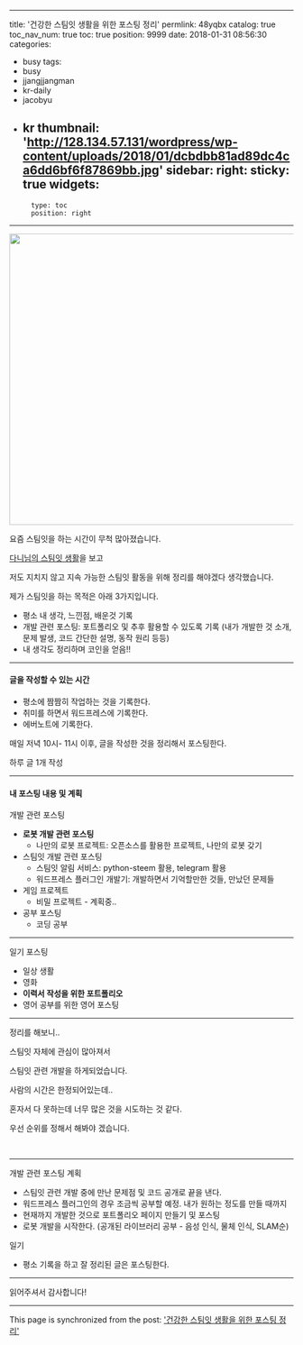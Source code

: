 
---
title: '건강한 스팀잇 생활을 위한 포스팅 정리'
permlink: 48yqbx
catalog: true
toc_nav_num: true
toc: true
position: 9999
date: 2018-01-31 08:56:30
categories:
- busy
tags:
- busy
- jjangjjangman
- kr-daily
- jacobyu
- kr
thumbnail: 'http://128.134.57.131/wordpress/wp-content/uploads/2018/01/dcbdbb81ad89dc4ca6dd6bf6f87869bb.jpg'
sidebar:
    right:
        sticky: true
widgets:
    -
        type: toc
        position: right
---


<img class="alignnone size-full wp-image-873" src="http://128.134.57.131/wordpress/wp-content/uploads/2018/01/dcbdbb81ad89dc4ca6dd6bf6f87869bb.jpg" alt="" width="912" height="517" />

요즘 스팀잇을 하는 시간이 무척 많아졌습니다.

<a href="https://busy.org/kr/@danihwang/routine">다니님의 스팀잇 생활</a>을 보고

저도 지치지 않고 지속 가능한 스팀잇 활동을 위해 정리를 해야겠다 생각했습니다.

제가 스팀잇을 하는 목적은 아래 3가지입니다.
<ul>
 	<li>평소 내 생각, 느낀점, 배운것 기록</li>
 	<li>개발 관련 포스팅: 포트폴리오 및 추후 활용할 수 있도록 기록
(내가 개발한 것 소개, 문제 발생, 코드 간단한 설명, 동작 원리 등등)</li>
 	<li>내 생각도 정리하며 코인을 얻음!!</li>
</ul>

<hr />

<h4>글을 작성할 수 있는 시간</h4>
<ul>
 	<li>평소에 짬짬히 작업하는 것을 기록한다.</li>
 	<li>취미를 하면서 워드프레스에 기록한다.</li>
 	<li>에버노트에 기록한다.</li>
</ul>
매일 저녁 10시- 11시 이후, 글을 작성한 것을 정리해서 포스팅한다.

하루 글 1개 작성

<hr />

<h4><strong>내 포스팅 내용 및 계획</strong></h4>
개발 관련 포스팅
<ul>
 	<li><strong>로봇 개발 관련 포스팅</strong>
<ul>
 	<li>나만의 로봇 프로젝트: 오픈소스를 활용한 프로젝트, 나만의 로봇 갖기</li>
</ul>
</li>
 	<li>스팀잇 개발 관련 포스팅
<ul>
 	<li>스팀잇 알림 서비스: python-steem 활용, telegram 활용</li>
 	<li>워드프레스 플러그인 개발기: 개발하면서 기억할만한 것들, 만났던 문제들</li>
</ul>
</li>
 	<li>게임 프로젝트
<ul>
 	<li>비밀 프로젝트 - 계획중..</li>
</ul>
</li>
 	<li>공부 포스팅
<ul>
 	<li>코딩 공부</li>
</ul>
</li>
</ul>

<hr />

일기 포스팅
<ul>
 	<li>일상 생활</li>
 	<li>영화</li>
 	<li><strong>이력서 작성을 위한 포트폴리오</strong></li>
 	<li>영어 공부를 위한 영어 포스팅</li>
</ul>

<hr />

정리를 해보니..

스팀잇 자체에 관심이 많아져서

스팀잇 관련 개발을 하게되었습니다.

사람의 시간은 한정되어있는데..

혼자서 다 못하는데 너무 많은 것을 시도하는 것 같다.

우선 순위를 정해서 해봐야 겠습니다.

&nbsp;

<hr />

개발 관련 포스팅 계획
<ul>
 	<li>스팀잇 관련 개발 중에 만난 문제점 및 코드 공개로 끝을 낸다.</li>
 	<li>워드프레스 플러그인의 경우 조금씩 공부할 예정. 내가 원하는 정도를 만들 때까지</li>
 	<li>현재까지 개발한 것으로 포트폴리오 페이지 만들기 및 포스팅</li>
 	<li>로봇 개발을 시작한다. (공개된 라이브러리 공부 - 음성 인식, 물체 인식, SLAM순)</li>
</ul>
일기
<ul>
 	<li>평소 기록을 하고 잘 정리된 글은 포스팅한다.</li>
</ul>

<hr />

읽어주셔서 감사합니다!

- - -

This page is synchronized from the post: ['건강한 스팀잇 생활을 위한 포스팅 정리'](https://steemit.com/@jacobyu/48yqbx)
